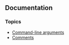 ## Documentation

### Topics
* [Command-line arguments](Command-line%20arguments.md)
* [Comments](https://htmlpreview.github.com/?https://github.com/stevie910/drax/blob/master/docs/Comments.html)
